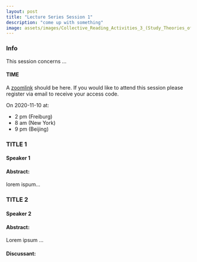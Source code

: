 ```yaml
---
layout: post
title: "Lecture Series Session 1"
description: "come up with something"
image: assets/images/Collective_Reading_Activities_3_(Study_Theories_of_the_Proletariat-5).jpg
---
```


### Info
This session concerns …

#### TIME
A [zoomlink](link) should be here. If you would like to attend this session please register via email to receive your access code. 

On 2020-11-10 at:
-  2 pm (Freiburg) 
-  8 am (New York) 
-  9 pm (Beijing)



###  TITLE 1
#### Speaker 1
#### Abstract:
lorem ispum…


### TITLE 2
#### Speaker 2
#### Abstract:
Lorem ipsum …

#### Discussant: 
